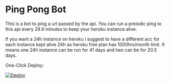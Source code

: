 # Ping Pong Bot

This is a bot to ping a url passed by the api. You can run a preiodic ping to this api every 29.9 minutes to keep your heroku instance alive.

If you want a 24h instance on heroku i suggest to have a different acc for each instance kept alive 24h as heroku free plan has 1000hrs/month limit. It means one 24h instance can be run for 41 days and two can be for 20.5 days.

One-Click Deploy:

[![Deploy](https://www.herokucdn.com/deploy/button.svg)](https://heroku.com/deploy?template=https://github.com/patheticGeek/ping-pong-bot)
